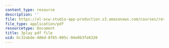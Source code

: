 ```yaml
---
content_type: resource
description: ''
file: https://ol-ocw-studio-app-production.s3.amazonaws.com/courses/res-tll-004-stem-concept-videos-fall-2013/bc32abde486d8f65005c94e0b3fe6320_X8DlaW83HJc.pdf
file_type: application/pdf
resourcetype: Document
title: 3play pdf file
uid: bc32abde-486d-8f65-005c-94e0b3fe6320
---
```

